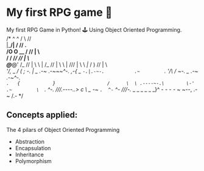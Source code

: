 # My first RPG game 🧙
My first RPG Game in Python! 🕹️ Using Object Oriented Programming.  
/*
                ^    ^
               / \  //\
 |\___/|      /   \//  .\
 /O  O  \__  /    //  | \ \
/     /  \/_/    //   |  \  \
@___@'    \/_   //    |   \   \ 
   |       \/_ //     |    \    \ 
   |        \///      |     \     \ 
  _|_ /   )  //       |      \     _\
 '/,_ _ _/  ( ; -.    |    _ _\.-~        .-~~~^-.
 ,-{        _      `-.|.-~-.           .~         `.
  '/\      /                 ~-. _ .-~      .-~^-.  \
     `.   {            }                   /      \  \
   .----~-.\        \-'                 .~         \  `. \^-.
  ///.----..>    c   \             _ -~             `.  ^-`   ^-_
    ///-._ _ _ _ _ _ _}^ - - - - ~                     ~--,   .-~
                                                          /.-
*/
## Concepts applied:
The 4 pilars of Object Oriented Programming 
- Abstraction
- Encapsulation
- Inheritance
- Polymorphism
